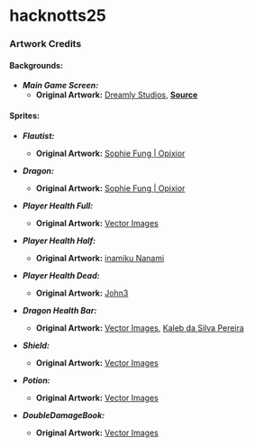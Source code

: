 # hacknotts25




### Artwork Credits

#### Backgrounds:
*   ***Main Game Screen:***
    * **Original Artwork:** [Dreamly Studios](https://studiosdreamly.editorx.io/dreamlystudios), [**Source**](https://assetstore.unity.com/packages/2d/environments/background-pixel-village-1-284950?srsltid=AfmBOopuaefBXz5FMuZRwcFt8REyArVNzEEJD4_JJB3D_peIisspJROn#publisher)

#### Sprites:
*   ***Flautist:***
    * **Original Artwork:** [Sophie Fung | Opixior](https://github.com/Opixior)
*   ***Dragon:***
    * **Original Artwork:** [Sophie Fung | Opixior](https://github.com/Opixior)

*   ***Player Health Full:***
    * **Original Artwork:** [Vector Images](https://www.vecteezy.com/members/vectortradition)
*   ***Player Health Half:***
    * **Original Artwork:** [inamiku Nanami](https://www.vecteezy.com/members/inamiku)
*   ***Player Health Dead:***
    * **Original Artwork:** [John3](https://toppng.com/john3)
*   ***Dragon Health Bar:***
    * **Original Artwork:** [Vector Images](https://www.vecteezy.com/members/vectortradition), [Kaleb da Silva Pereira](https://www.vecteezy.com/members/kalebsilva)

*   ***Shield:***
    * **Original Artwork:** [Vector Images](https://www.vecteezy.com/members/vectortradition)
*   ***Potion:***
    * **Original Artwork:** [Vector Images](https://www.vecteezy.com/members/vectortradition)
*   ***DoubleDamageBook:***
    * **Original Artwork:** [Vector Images](https://www.vecteezy.com/members/vectortradition)